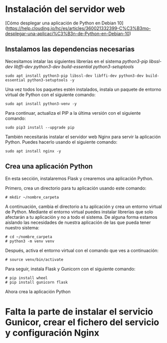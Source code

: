 # Instalación del servidor web

[Cómo desplegar una aplicación de Python en Debian 10] (https://help.clouding.io/hc/es/articles/360021332399-C%C3%B3mo-desplegar-una-aplicaci%C3%B3n-de-Python-en-Debian-10)

## Instalamos las dependencias necesarias
Necesitamos intalar las siguientes librerías en el sistema _python3-pip libssl-dev libffi-dev python3-dev build-essential python3-setuptools_
```
sudo apt install python3-pip libssl-dev libffi-dev python3-dev build-essential python3-setuptools -y 
```
Una vez todos los paquetes estén instalados, instala un paquete de entorno virtual de Python con el siguiente comando: 
```
sudo apt install python3-venv -y
```
Para continuar, actualiza el PIP a la última versión con el siguiente comando:
```
sudo pip3 install --upgrade pip
```
También necesitarás instalar el servidor web Nginx para servir la aplicación Python. Puedes hacerlo usando el siguiente comando:
```
sudo apt install nginx -y
```

## Crea una aplicación Python
En esta sección, instalaremos Flask y crearemos una aplicación Python.

Primero, crea un directorio para tu aplicación usando este comando:
```
# mkdir ~/nombre_carpeta
```
A continuación, cambia el directorio a tu aplicación y crea un entorno virtual de Python. Mediante el entorno virtual puedes instalar librerías que solo afectarán a tu aplicación y no a todo el sistema. De alguna forma estamos aislando las necesidades de nuestra aplicación de las que pueda tener nuestro sistema:
```
# cd ~/nombre_carpeta
# python3 -m venv venv
```
Después, activa el entorno virtual con el comando que ves a continuación:
```
# source venv/bin/activate
```
Para seguir, instala Flask y Gunicorn con el siguiente comando:
```
# pip install wheel
# pip install gunicorn flask
```
Ahora crea la aplicación Python

# Falta la parte de instalar el servicio Gunicor, crear el fichero del servicio y configuración Nginx
